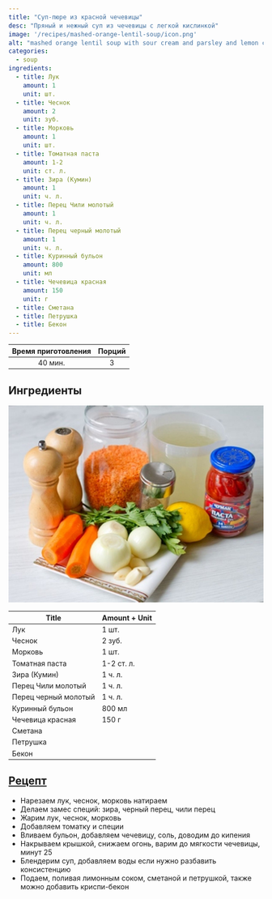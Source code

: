```yaml
---
title: "Суп-пюре из красной чечевицы"
desc: "Пряный и нежный суп из чечевицы с легкой кислинкой"
image: '/recipes/mashed-orange-lentil-soup/icon.png'
alt: "mashed orange lentil soup with sour cream and parsley and lemon colorful icon with white background"
categories:
  - soup
ingredients:
  - title: Лук
    amount: 1
    unit: шт.
  - title: Чеснок
    amount: 2
    unit: зуб.
  - title: Морковь
    amount: 1
    unit: шт.
  - title: Томатная паста
    amount: 1-2
    unit: ст. л.
  - title: Зира (Кумин)
    amount: 1
    unit: ч. л.
  - title: Перец Чили молотый
    amount: 1
    unit: ч. л.
  - title: Перец черный молотый
    amount: 1
    unit: ч. л.
  - title: Куринный бульон
    amount: 800
    unit: мл
  - title: Чечевица красная
    amount: 150
    unit: г
  - title: Сметана
  - title: Петрушка
  - title: Бекон
---
```


| Время приготовления | Порций |
|:-------------------:|:------:|
|       40 мин.       |   3    |

## Ингредиенты

![Ингредиенты](/static/images/recipes/mashed-orange-lentil-soup/ingredients.png)

| Title                        | Amount + Unit |
|------------------------------|---------------|
| Лук                          | 1 шт.         |
| Чеснок                      | 2 зуб.        |
| Морковь                     | 1 шт.         |
| Томатная паста               | 1-2 ст. л.    |
| Зира (Кумин)                | 1 ч. л.       |
| Перец Чили молотый          | 1 ч. л.       |
| Перец черный молотый        | 1 ч. л.       |
| Куринный бульон              | 800 мл         |
| Чечевица красная            | 150 г         |
| Сметана                      |               |
| Петрушка                    |               |
| Бекон                       |               |

## [Рецепт](https://www.vkusnyblog.com/recipe/sup-pyure-iz-krasnoj-chechevicy/)

- Нарезаем лук, чеснок, морковь натираем
- Делаем замес специй: зира, черный перец, чили перец
- Жарим лук, чеснок, морковь
- Добавляем томатку и специи
- Вливаем бульон, добавляем чечевицу, соль, доводим до кипения
- Накрываем крышкой, снижаем огонь, варим до мягкости чечевицы, минут 25
- Блендерим суп, добавляем воды если нужно разбавить консистенцию
- Подаем, поливая лимонным соком, сметаной и петрушкой, также можно добавить криспи-бекон